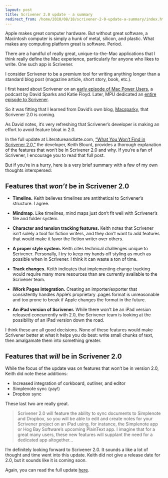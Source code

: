 ```yaml
---
layout: post
title: Scrivener 2.0 update - a summary
redirect_from: /home/2010/08/18/scrivener-2-0-update-a-summary/index.html
---
```

<p>Apple makes great computer hardware.  But without great software, a Macintosh computer is simply a hunk of metal, silicon, and plastic.
What makes any computing platform great is software. Period.</p>
<p>There are a handful of really great, unique-to-the-Mac applications that I think really define the Mac experience, particularly for anyone who likes to write.  One such app is Scrivener.</p>
<p>I consider Scrivener to be a premium tool for writing anything longer than a standard blog post (magazine article, short story, book, etc.).</p>
<p>I first heard about Scrivener on an <a href="http://macpowerusers.com/2009/06/mpu-005-word-processing-and-writing/">early episode of Mac Power Users</a>, a podcast by David Sparks and Katie Floyd. Later, MPU dedicated an <a href="http://macpowerusers.com/2009/12/mpu-015-scrivener/">entire episode to Scrivener</a>.</p>
<p>So it was fitting that I learned from David’s own blog, <a href="http://www.macsparky.com/blog/2010/8/14/scrivener-20-avoiding-feature-glut.html">Macsparky</a>, that Scrivener 2.0 is coming.</p>
<p>As David notes, it’s very refreshing that Scrivener’s developer is making an effort to avoid feature bloat in 2.0.</p>
<p>In the full update at Literatureandlatte.com, <a href="http://www.literatureandlatte.com/blog/?p=104">“What You Won’t Find in Scrivener 2.0,”</a> the developer, Keith Blount, provides a thorough explanation of the features that won’t be in Scrivener 2.0 and why.  If you’re a fan of Scrivener, I encourage you to read that full post.</p>
<p>But if you’re in a hurry, here is a very brief summary with a few of my own thoughts interspersed:</p>
<h2 id="featuresthatwontbeinscrivener2.0">Features that <em>won’t</em> be in Scrivener 2.0</h2>
<ul>
<li><strong>Timeline.</strong> Keith believes timelines are antithetical to Scrivener’s structure. I agree.</li>
</ul>
<ul>
<li><strong>Mindmap</strong>.  Like timelines, mind maps just don’t fit well with Scrivener’s file and folder system.</li>
</ul>
<ul>
<li><strong>Character and tension tracking features.</strong> Keith notes that Scrivener isn’t solely a tool for fiction writers, and they don’t want to add features that would make it favor the fiction writer over others.</li>
</ul>
<ul>
<li><strong>A proper style system.</strong> Keith cites technical challenges unique to Scrivener. Personally, I try to keep my hands off styling as much as possible when in Scrivener. I think it can waste a ton of time.</li>
</ul>
<ul>
<li><strong>Track changes.</strong> Keith indicates that implementing change tracking would require many more resources than are currently available to the Scrivener team.</li>
</ul>
<ul>
<li><strong>iWork Pages integration.</strong> Creating an importer/exporter that consistently handles Apple’s proprietary .pages format is unreasonable and too prone to break if Apple changes the format in the future.</li>
</ul>
<ul>
<li><strong>An iPad version of Scrivener.</strong> While there won’t be an iPad version released concurrently with 2.0, the Scrivener team is looking at the possibility of an iPad version down the road.</li>
</ul>
<p>I think these are all good decisions. None of these features would make Scrivener better at what it helps you do best: write small chunks of text, then amalgamate them into something greater.</p>
<h2 id="featuresthatwillbeinscrivener2.0">Features that <em>will</em> be in Scrivener 2.0</h2>
<p>While the focus of the update was on features that won’t be in version 2.0, Keith did note these additions:</p>
<ul>
<li>Increased integration of corkboard, outliner, and editor</li>
<li>Simplenote sync (yay!)</li>
<li>Dropbox sync</li>
</ul>
<p>These last two are really great.</p>
<blockquote><p>Scrivener 2.0 will feature the ability to sync documents to Simplenote and Dropbox, so you will be able to edit and create notes for your Scrivener project on an iPad using, for instance, the Simplenote app or Hog Bay Software’s upcoming PlainText app. I imagine that for a great many users, these new features will supplant the need for a dedicated app altogether…</p></blockquote>
<p>I’m definitely looking forward to Scrivener 2.0.  It sounds a like a lot of thought and time went into this update. Keith did not give a release date for 2.0, but it sounds like it is coming soon.</p>
<p>Again, you can read the full update <a href="http://www.literatureandlatte.com/blog/?p=104">here</a>.</p>
